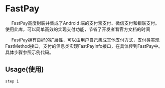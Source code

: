 FastPay
=======
      FastPay高度封装并集成了Android 端的支付宝支付、微信支付和银联支付。使用此库，可以简单高效的实现支付功能，节省了开发者看官方文档的时间
      
      FastPay拥有良好的扩展性，可以由用户自己集成其他支付方式，支付类实现FastMethod接口，支付的信息类实现FastPayInfo接口，在具体传到FastPay中。具体步骤参照示例代码。
      
Usage(使用)
---------------------------
    step 1


